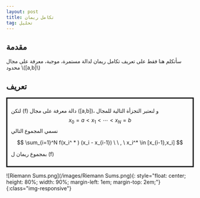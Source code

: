 ```yaml
---
layout: post
title: تكامل ريمان
tag: تحليل
---
```



##  مقدمة

سأتكلم هنا فقط على تعريف تكامل ريمان لدالة مستمرة، موجبة، معرفة على مجال محدود \\([a,b]\\)

##  تعريف
<div style="border: 3px solid black; padding: 10px;">

لتكن \(f\) دالة معرفة على مجال \([a,b]\)، و لنعتبر التجزأة  التالية للمجال
$$
x_0 = a < x_1 < \cdots < x_N = b
$$
 نسمي المجموع التالي
 
$$
\sum_{i=1}^N f(x_i^ * ) (x_i - x_{i-1}) \ \ , \ x_i^* \in [x_{i-1},x_i]
$$

 بمجموع ريمان ل \(f\)
 </div>


![Riemann Sums.png](/images/Riemann Sums.png){: style="float: center; 
height: 80%; width: 90%; margin-left: 1em; margin-top: 2em;"}{:class="img-responsive"}

